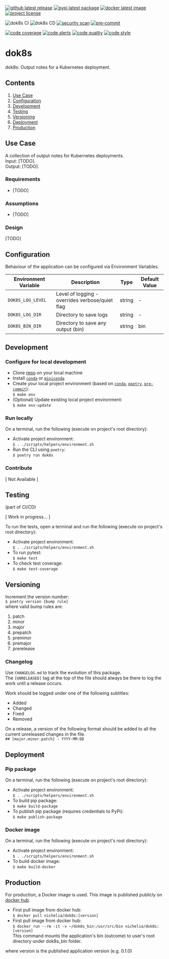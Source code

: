 [![github latest release](https://badgen.net/github/release/nichelia/dok8s?icon=github)](https://github.com/nichelia/dok8s/releases/latest/)
[![pypi latest package](https://badgen.net/pypi/v/dok8s?label=pypi%20pacakge)](https://pypi.org/project/dok8s/)
[![docker latest image](https://img.shields.io/docker/v/nichelia/dok8s?label=image&logo=docker&logoColor=white)](https://hub.docker.com/repository/docker/nichelia/dok8s)
[![project license](https://badgen.net/github/license/nichelia/dok8s?color=purple)](https://github.com/nichelia/dok8s/blob/master/LICENSE)

![dok8s CI](https://github.com/nichelia/dok8s/workflows/dok8s%20CI/badge.svg)
![dok8s CD](https://github.com/nichelia/dok8s/workflows/dok8s%20CD/badge.svg)
[![security scan](https://badgen.net/dependabot/nichelia/dok8s/?label=security%20scan)](https://github.com/nichelia/dok8s/labels/security%20patch)
[![pre-commit](https://img.shields.io/badge/pre--commit-enabled-brightgreen)](https://github.com/pre-commit/pre-commit)


[![code coverage](https://badgen.net/codecov/c/github/nichelia/dok8s?label=code%20coverage)](https://codecov.io/gh/nichelia/dok8s)
[![code alerts](https://badgen.net/lgtm/alerts/g/nichelia/dok8s?label=code%20alerts)](https://lgtm.com/projects/g/nichelia/dok8s/alerts/)
[![code quality](https://badgen.net/lgtm/grade/g/nichelia/dok8s?label=code%20quality)](https://lgtm.com/projects/g/nichelia/dok8s/context:python)
[![code style](https://badgen.net/badge/code%20style/black/color=black)](https://github.com/ambv/black)

# dok8s
dok8s: Output notes for a Kubernetes deployment.


## Contents
1. [Use Case](#use-case)
2. [Configuration](#configuration)
3. [Development](#development)
4. [Testing](#testing)
5. [Versioning](#versioning)
6. [Deployment](#deployment)
7. [Production](#production)

## Use Case

A collection of output notes for Kubernetes deployments.  
Input: [TODO].  
Output: [TODO].

### Requirements

* [TODO]

### Assumptions

* [TODO]

### Design

[TODO]

## Configuration

Behaviour of the application can be configured via Environment Variables.

| Environment Variable | Description | Type | Default Value |
| -------------- | -------------- | -------------- | -------------- |
| `DOK8S_LOG_LEVEL` | Level of logging - overrides verbose/quiet flag | string | - |
| `DOK8S_LOG_DIR` | Directory to save logs | string | - |
| `DOK8S_BIN_DIR` | Directory to save any output (bin) | string | bin |

## Development

### Configure for local development

* Clone [repo](https://github.com/nichelia/dok8s) on your local machine
* Install [`conda`](https://www.anaconda.com) or [`miniconda`](https://docs.conda.io/en/latest/miniconda.html)
* Create your local project environment (based on [`conda`](https://www.anaconda.com), [`poetry`](https://python-poetry.org), [`pre-commit`](https://pre-commit.com)):  
`$ make env`
* (Optional) Update existing local project environment:  
`$ make env-update`

### Run locally

On a terminal, run the following (execute on project's root directory):

* Activate project environment:  
`$ . ./scripts/helpers/environment.sh`
* Run the CLI using `poetry`:  
`$ poetry run dok8s`

### Contribute

[ Not Available ]

## Testing
(part of CI/CD)

[ Work in progress... ]

To run the tests, open a terminal and run the following (execute on project's root directory):

* Activate project environment:  
`$ . ./scripts/helpers/environment.sh`
* To run pytest:  
`$ make test`
* To check test coverage:  
`$ make test-coverage`

## Versioning

Increment the version number:  
`$ poetry version {bump rule}`  
where valid bump rules are:

1. patch
2. minor
3. major
4. prepatch
5. preminor
6. premajor
7. prerelease

### Changelog

Use `CHANGELOG.md` to track the evolution of this package.  
The `[UNRELEASED]` tag at the top of the file should always be there to log the work until a release occurs.  

Work should be logged under one of the following subtitles:
* Added
* Changed
* Fixed
* Removed

On a release, a version of the following format should be added to all the current unreleased changes in the file.  
`## [major.minor.patch] - YYYY-MM-DD`

## Deployment

### Pip package

On a terminal, run the following (execute on project's root directory):

* Activate project environment:  
`$ . ./scripts/helpers/environment.sh`
* To build pip package:  
`$ make build-package`
* To publish pip package (requires credentials to PyPi):  
`$ make publish-package`

### Docker image

On a terminal, run the following (execute on project's root directory):

* Activate project environment:  
`$ . ./scripts/helpers/environment.sh`
* To build docker image:  
`$ make build-docker`

## Production

For production, a Docker image is used.
This image is published publicly on [docker hub](https://hub.docker.com/repository/docker/nichelia/dok8s).

* First pull image from docker hub:  
`$ docker pull nichelia/dok8s:[version]`
* First pull image from docker hub:  
`$ docker run --rm -it -v ~/dok8s_bin:/usr/src/bin nichelia/dok8s:[version]`  
This command mounts the application's bin (outcome) to user's root directory under dok8s_bin folder.

where version is the published application version (e.g. 0.1.0)
